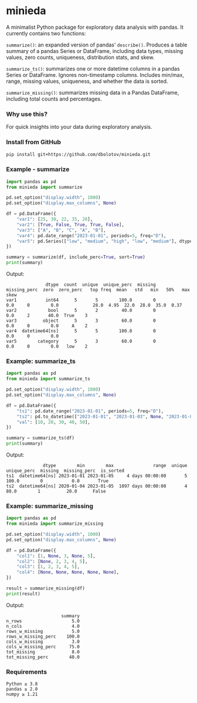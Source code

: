 # minieda

A minimalist Python package for exploratory data analysis with pandas. It currently contains two functions:

`summarize()`: an expanded version of pandas' `describe()`. Produces a table summary of a pandas Series or DataFrame, including data types, missing values, zero counts, uniqueness, distribution stats, and skew.

`summarize_ts()`: summarizes one or more datetime columns in a pandas Series or DataFrame. Ignores non-timestamp columns. Includes min/max, range, missing values, uniqueness, and whether the data is sorted.

`summarize_missing()`: summarizes missing data in a Pandas DataFrame, including total counts and percentages.

### Why use this?

For quick insights into your data during exploratory analysis.

### Install from GitHub

```bash
pip install git+https://github.com/dbolotov/minieda.git
```

### Example - summarize
```python
import pandas as pd
from minieda import summarize

pd.set_option("display.width", 1000)
pd.set_option("display.max_columns", None)

df = pd.DataFrame({
    "var1": [25, 30, 22, 35, 28],
    "var2": [True, False, True, True, False],
    "var3": ["A", "B", "C", "A", "B"],
    "var4": pd.date_range("2023-01-01", periods=5, freq="D"),
    "var5": pd.Series(["low", "medium", "high", "low", "medium"], dtype="category"),
})

summary = summarize(df, include_perc=True, sort=True)
print(summary)
```

Output:
```
               dtype  count  unique  unique_perc  missing  missing_perc  zero  zero_perc   top freq  mean   std   min   50%   max  skew
var1           int64      5       5        100.0        0           0.0     0        0.0             28.0  4.95  22.0  28.0  35.0  0.37
var2            bool      5       2         40.0        0           0.0     2       40.0  True    3                                    
var3          object      5       3         60.0        0           0.0     0        0.0     A    2                                    
var4  datetime64[ns]      5       5        100.0        0           0.0     0        0.0                                               
var5        category      5       3         60.0        0           0.0     0        0.0   low    2                                                                              
```

### Example: summarize_ts
```python
import pandas as pd
from minieda import summarize_ts

pd.set_option("display.width", 1000)
pd.set_option("display.max_columns", None)

df = pd.DataFrame({
    "ts1": pd.date_range("2023-01-01", periods=5, freq="D"),
    "ts2": pd.to_datetime(["2023-01-01", "2023-01-03", None, "2023-01-05", "2020-01-04", ]),
    "val": [10, 20, 30, 40, 50],
})

summary = summarize_ts(df)
print(summary)
```

Output:
```
              dtype        min        max               range  unique  unique_perc  missing  missing_perc  is_sorted
ts1  datetime64[ns] 2023-01-01 2023-01-05     4 days 00:00:00       5        100.0        0           0.0       True
ts2  datetime64[ns] 2020-01-04 2023-01-05  1097 days 00:00:00       4         80.0        1          20.0      False
```

### Example: summarize_missing

```python
import pandas as pd
from minieda import summarize_missing

pd.set_option("display.width", 1000)
pd.set_option("display.max_columns", None)

df = pd.DataFrame({
    "col1": [1, None, 3, None, 5],
    "col2": [None, 2, 3, 4, 5],
    "col3": [1, 2, 3, 4, 5],
    "col4": [None, None, None, None, None],
})

result = summarize_missing(df)
print(result)
```

Output:
```
                     summary
n_rows                   5.0
n_cols                   4.0
rows_w_missing           5.0
rows_w_missing_perc    100.0
cols_w_missing           3.0
cols_w_missing_perc     75.0
tot_missing              8.0
tot_missing_perc        40.0
```



### Requirements
```
Python ≥ 3.8  
pandas ≥ 2.0  
numpy ≥ 1.21  
```
